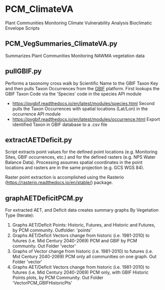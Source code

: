 # PCM_ClimateVA

 Plant Communities Monitoring Climate Vulnerability Analysis Bioclimatic Envelope Scripts

 ## PCM_VegSummaries_ClimateVA.py
 Summarizes Plant Communities Monitoring NAWMA vegetation data

 ## pullGBIF.py
Performs a taxonomy cross walk by Scientific Name to the GBIF Taxon Key and then pulls Taxon Occurrences from the [GBIF](https://www.gbif.org/) platform.
First lookups the GBIF Taxon Code via the 'Species' code in the species API module
 - https://pygbif.readthedocs.io/en/latest/modules/species.html
Second pulls the Taxon Occurrences with spatial locations (Lat/Lon) in the occurrence API module
- https://pygbif.readthedocs.io/en/latest/modules/occurrence.html
Export identified Taxon in GBIF database to a .csv file

 ## extractAETDeficit.py
Script extracts point values for the defined point locations (e.g. Monitoring Sites, GBIF occurrences, etc.) and
for the defined rasters (e.g. NPS Water Balance Data). Processing assumes spatial coordinates in the point locations
and rasters are in the same projection (e.g. GCS WGS 84).

Raster point extraction is accomplished using the Rasterio (https://rasterio.readthedocs.io/en/stable/) package.

## graphAETDeficitPCM.py
For extracted AET, and Deficit data creates summary graphs
By Vegetation Type (Iterate):
1) Graphs AET/Deficit Points: Historic, Futures, and Historic and Futures, by PCM community. Outfolder: 'points'
2) Graphs AET/Deficit Vectors change from historic (i.e. 1981-2010) to futures (i.e. Mid Century 2040-2069) PCM and GBIF
by PCM community. Out Folder 'vector'
3) Graphs of Vector change from historic (i.e. 1981-2010) to futures (i.e. Mid Century 2040-2069) PCM only all
communities on one graph. Out Folder 'vector'
4) Graphs AET/Deficit Vectors change from historic (i.e. 1981-2010) to futures (i.e. Mid Century 2040-2069) PCM only,
with GBIF Historic Points plots, by PCM Community. Out Folder 'VectorPCM_GBIFHistoricPts'

